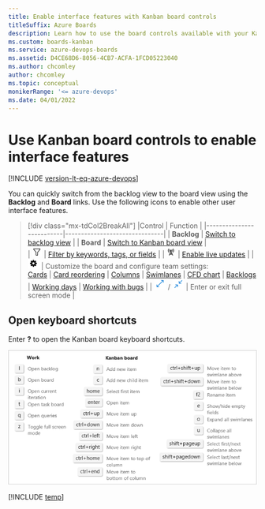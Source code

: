 ```yaml
---
title: Enable interface features with Kanban board controls
titleSuffix: Azure Boards
description: Learn how to use the board controls available with your Kanban board in Azure Boards and Azure DevOps.
ms.custom: boards-kanban  
ms.service: azure-devops-boards
ms.assetid: D4CE68D6-8056-4CB7-ACFA-1FCD05223040  
ms.author: chcomley
author: chcomley
ms.topic: conceptual
monikerRange: '<= azure-devops'
ms.date: 04/01/2022
---
```


# Use Kanban board controls to enable interface features

[!INCLUDE [version-lt-eq-azure-devops](../../includes/version-lt-eq-azure-devops.md)]

You can quickly switch from the backlog view to the board view using the **Backlog** and **Board** links. Use the following icons to enable other user interface features. 

> [!div class="mx-tdCol2BreakAll"]
> |Control                  | Function                      |
> |--------------------------|-------------------------------|
> | **Backlog**               | [Switch to backlog view](../backlogs/create-your-backlog.md)           |
> | **Board**    | [Switch to Kanban board view](kanban-quickstart.md)            |  
> | ![Kanban filter icon](../media/icons/kanban-filter-icon.png) | [Filter by keywords, tags, or fields](../backlogs/filter-backlogs-boards-plans.md)     | 
> | ![Live updates icon](../media/icons/live-updates-icon.png)  | [Enable live updates](kanban-basics.md#live-updates)  |
> | ![Settings icon](../media/icons/team-settings-gear-icon.png) | Customize the board and configure team settings:<br/>[Cards](../../boards/boards/customize-cards.md)  &#124; [Card reordering](../../boards/boards/customize-cards.md#reorder-cards) &#124; [Columns](add-columns.md)  &#124; [Swimlanes](expedite-work.md)  &#124; [CFD chart](../../report/dashboards/cumulative-flow.md) &#124; [Backlogs](../../organizations/settings/select-backlog-navigation-levels.md) &#124; [Working days](../../organizations/settings/set-working-days.md) &#124; [Working with bugs](../../organizations/settings/show-bugs-on-backlog.md)   |
> | ![full screen icon](../media/icons/full-screen-icon.png) / ![exit full screen icon](../media/icons/exit-full-screen-icon.png) | Enter or exit full screen mode      |  


## Open keyboard shortcuts

Enter **?** to open the Kanban board keyboard shortcuts.  

<img src="../media/kanban-board-keyboard-shortcuts-ts-jul.png" alt="Kanban keyboard shortcuts" />  
  

[!INCLUDE [temp](../includes/live-updates.md)]  
